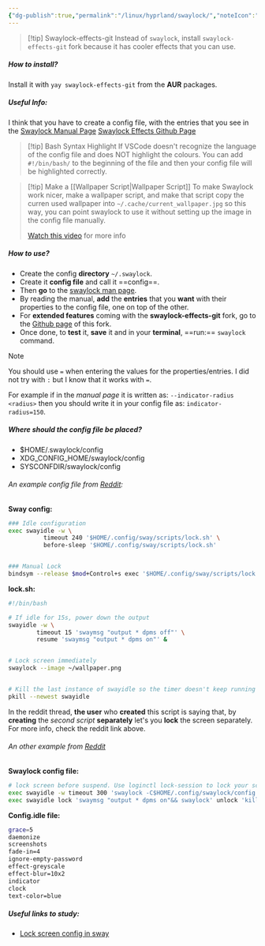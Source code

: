 ```yaml
---
{"dg-publish":true,"permalink":"/linux/hyprland/swaylock/","noteIcon":""}
---
```


> [!tip] Swaylock-effects-git
> Instead of `swaylock`, install `swaylock-effects-git` fork because it has cooler effects that you can use.
##### How to install?
Install it with `yay swaylock-effects-git` from the **AUR** packages.
##### Useful Info:
I think that you have to create a config file, with the entries that you see in the [Swaylock Manual Page](https://man.archlinux.org/man/swaylock.1)
[Swaylock Effects Github Page](https://github.com/mortie/swaylock-effects) 

> [!tip] Bash Syntax Highlight
> If VSCode doesn't recognize the language of the config file and does NOT highlight the colours. You can add `#!/bin/bash/` to the beginning of the file and then your config file will be highlighted correctly. 

> [!tip] Make a [[Wallpaper Script\|Wallpaper Script]]
> To make Swaylock work nicer, make a wallpaper script, and make that script copy the curren used wallpaper into `~/.cache/current_wallpaper.jpg` so this way, you can point swaylock to use it without setting up the image in the config file manually.
> 
> [Watch this video](https://www.youtube.com/watch?v=ptmiPG_V4u8&t=601s) for more info

##### How to use?
- Create the config **directory** `~/.swaylock`.
- Create it **config file** and call it ==config==.
- Then **go** to the [swaylock man page](https://man.archlinux.org/man/swaylock.1).
- By reading the manual, **add** the **entries** that you **want** with their properties to the config file, one on top of the other.
- For **extended features** coming with the **swaylock-effects-git** fork, go to the [Github page](https://github.com/mortie/swaylock-effects) of this fork.
- Once done, to **test** it, **save** it and in your **terminal**, ==run:== `swaylock` command.

> [!note] 
> You should use `=` when entering the values for the properties/entries. I did not try with `:` but I know that it works with `=`.
> 
> For example if in the *manual page* it is written as:
>  `--indicator-radius <radius>`
>  then you should write it in your config file as: 
>  `indicator-radius=150`. 
##### Where should the config file be placed?
- $HOME/.swaylock/config
- XDG_CONFIG_HOME/swaylock/config
- SYSCONFDIR/swaylock/config

###### An example config file from [Reddit](https://www.reddit.com/r/swaywm/comments/vc0cxl/my_swayidleswaylock_configuration/):
**Sway config:**
```bash
### Idle configuration
exec swayidle -w \
          timeout 240 '$HOME/.config/sway/scripts/lock.sh' \
          before-sleep '$HOME/.config/sway/scripts/lock.sh'


### Manual Lock
bindsym --release $mod+Control+s exec '$HOME/.config/sway/scripts/lock.sh'
```

**lock.sh:**
```bash
#!/bin/bash

# If idle for 15s, power down the output
swayidle -w \
		timeout 15 'swaymsg "output * dpms off"' \
		resume 'swaymsg "output * dpms on"' &


# Lock screen immediately
swaylock --image ~/wallpaper.png


# Kill the last instance of swayidle so the timer doesn't keep running in background
pkill --newest swayidle
```

In the reddit thread, **the user** who **created** this script is saying that, by **creating** the *second script* **separately** let's you **lock** the screen separately. For more info, check the reddit link above.

###### An other example from [Reddit](https://www.reddit.com/r/swaywm/comments/rnec4g/help_needed_with_swayidle_and_swaylock/)
**Swaylock config file:**
```bash
# lock screen before suspend. Use loginctl lock-session to lock your screen.
exec swayidle -w timeout 300 'swaylock -C$HOME/.config/swaylock/config.idle' timeout 420 'systemctl suspend' resume 'swaymsg "output * dpms on"' before-sleep 'swaylock'
exec swayidle lock 'swaymsg "output * dpms on"&& swaylock' unlock 'kill -s 1 $(pgrep swaylock)'
```
**Config.idle file:**
```bash
grace=5
daemonize
screenshots
fade-in=4
ignore-empty-password
effect-greyscale
effect-blur=10x2
indicator
clock
text-color=blue
```

##### Useful links to study:
- [Lock screen config in sway](https://code.krister.ee/lock-screen-in-sway/)
